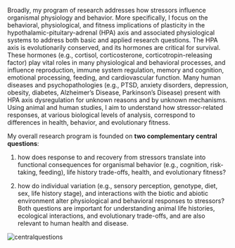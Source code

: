 Broadly, my program of research addresses how stressors influence organismal physiology and behavior. More specifically, I focus on the behavioral, physiological, and fitness implications of plasticity in the hypothalamic-pituitary-adrenal (HPA) axis and associated physiological systems to address both basic and applied research questions. The HPA axis is evolutionarily conserved, and its hormones are critical for survival. These hormones (e.g., cortisol, corticosterone, corticotropin-releasing factor) play vital roles in many physiological and behavioral processes, and influence reproduction, immune system regulation, memory and cognition, emotional processing, feeding, and cardiovascular function. Many human diseases and psychopathologies (e.g., PTSD, anxiety disorders, depression, obesity, diabetes, Alzheimer’s Disease, Parkinson’s Disease) present with HPA axis dysregulation for unknown reasons and by unknown mechanisms. Using animal and human studies, I aim to understand how stressor-related responses, at various biological levels of analysis, correspond to differences in health, behavior, and evolutionary fitness.

My overall research program is founded on **two complementary central questions**:

1.	how does response to and recovery from stressors translate into functional consequences for organismal behavior (e.g., cognition, risk-taking, feeding), life history trade-offs, health, and evolutionary fitness?

3.	how do individual variation (e.g., sensory perception, genotype, diet, sex, life history stage), and interactions with the biotic and abiotic environment alter physiological and behavioral responses to stressors? Both questions are important for understanding animal life histories, ecological interactions, and evolutionary trade-offs, and are also relevant to human health and disease.

![centralquestions](https://user-images.githubusercontent.com/58483740/191635702-d4bbf6d1-a4d1-4f05-8a9c-a5d984c9ac8a.jpg)

